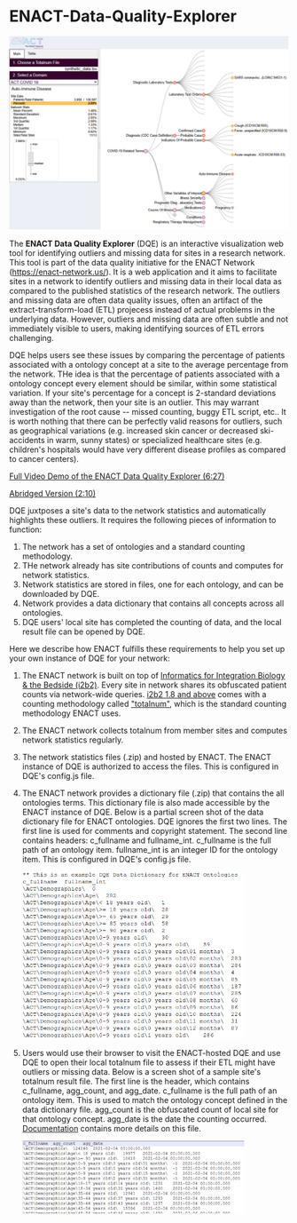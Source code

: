 # ENACT-Data-Quality-Explorer

[<img src="img/dqe_screen.png" width="600px">](img/dqe_screen.png)

The **ENACT Data Quality Explorer** (DQE) is an interactive visualization web tool for identifying outliers and missing data for sites in a research network. This tool is part of the data quality initiative for the ENACT Network (https://enact-network.us/). It is a web application and it aims to facilitate sites in a network to identify outliers and missing data in their local data as compared to the published statistics of the research network. The outliers and missing data are often data quality issues, often an artifact of the extract-transform-load (ETL) projecess instead of actual problems in the underlying data. However, outliers and missing data are often subtle and not immediately visible to users, making identifying sources of ETL errors challenging. 

DQE helps users see these issues by comparing the percentage of patients associated with a ontology concept at a site to the average percentage from the network. THe idea is that the percentage of patients associated with a ontology concept every element should be similar, within some statistical variation. If your site's percentage for a concept is 2-standard deviations away than the network, then your site is an outlier. This may warrant investigation of the root cause -- missed counting, buggy ETL script, etc.. It is worth nothing that there can be perfectly valid reasons for outliers, such as geographical variations (e.g. increased skin cancer or decreased ski-accidents in warm, sunny states) or specialized healthcare sites (e.g. children's hospitals would have very different disease profiles as compared to cancer centers).

[Full Video Demo of the ENACT Data Quality Explorer (6:27)](https://youtu.be/O1qiLYkIhEs)

[Abridged Version (2:10)](https://www.youtube.com/watch?v=3xECB-U-3-c)

DQE juxtposes a site's data to the network statistics and automatically highlights these outliers. It requires the following pieces of information to function:
1. The network has a set of ontologies and a standard counting methodology.
2. THe network already has site contributions of counts and computes for network statistics.
3. Network statistics are stored in files, one for each ontology, and can be downloaded by DQE.
4. Network provides a data dictionary that contains all concepts across all ontologies.
5. DQE users' local site has completed the counting of data, and the local result file can be opened by DQE.

Here we describe how ENACT fulfills these requirements to help you set up your own instance of DQE for your network:
1. The ENACT network is built on top of [Informatics for Integration Biology & the Bedside (i2b2)](https://www.i2b2.org/). Every site in network shares its obfuscated patient counts via network-wide queries. [i2b2 1.8 and above](https://www.i2b2.org/software/index.html?_gl=1*vwtry7*_ga*MTk5NTAzNzI2NC4xNzMzNTE2NjY1*_ga_ZGEPXGD7XT*MTczOTgwNDk4Mi4xNC4xLjE3Mzk4MDUxOTkuMC4wLjA.) comes with a counting methodology called ["totalnum"](https://community.i2b2.org/wiki/pages/viewpage.action?pageId=83001346), which is the standard counting methodology ENACT uses.
2. The ENACT network collects totalnum from member sites and computes network statistics regularly.
3. The network statistics files (.zip) and hosted by ENACT. The ENACT instance of DQE is authorized to access the files. This is configured in DQE's config.js file.
4. The ENACT network provides a dictionary file (.zip) that contains the all ontologies terms. This dictionary file is also made accessible by the ENACT instance of DQE. Below is a partial screen shot of the data dictionary file for ENACT ontologies. DQE ignores the first two lines. The first line is used for comments and copyright statement. The second line contains headers: c_fullname and fullname_int. c_fullname is the full path of an ontology item. fullname_int is an integer ID for the ontology item. This is configured in DQE's config.js file.

   [<img src="img/data_dictionary_screen.png" width="400px">](img/data_dictionary_screen.png)
  
5. Users would use their browser to visit the ENACT-hosted DQE and use DQE to open their local totalnum file to assess if their ETL might have outliers or missing data. Below is a screen shot of a sample site's totalnum result file. The first line is the header, which contains c_fullname, agg_count, and agg_date. c_fullname is the full path of an ontology item. This is used to match the ontology concept defined in the data dictionary file. agg_count is the obfuscated count of local site for that ontology concept. agg_date is the date the counting occurred. [Documentation](/opt/doc/documentation.html) contains more details on this file.
   
   [<img src="opt/doc/img/sample_totalnums_formt.png" width="400px">](opt/doc/img/sample_totalnums_formt.png)

